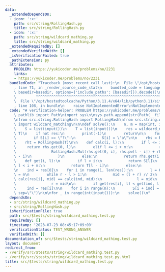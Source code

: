 ```yaml
---
data:
  _extendedDependsOn:
  - icon: ':x:'
    path: src/string/RollingHash.py
    title: src/string/RollingHash.py
  - icon: ':x:'
    path: src/string/wildcard_mathing.py
    title: src/string/wildcard_mathing.py
  _extendedRequiredBy: []
  _extendedVerifiedWith: []
  _isVerificationFailed: true
  _pathExtension: py
  attributes:
    PROBLEM: https://yukicoder.me/problems/no/2231
    links:
    - https://yukicoder.me/problems/no/2231
  bundledCode: "Traceback (most recent call last):\n  File \"/opt/hostedtoolcache/Python/3.11.4/x64/lib/python3.11/site-packages/onlinejudge_verify/documentation/build.py\"\
    , line 71, in _render_source_code_stat\n    bundled_code = language.bundle(stat.path,\
    \ basedir=basedir, options={'include_paths': [basedir]}).decode()\n          \
    \         ^^^^^^^^^^^^^^^^^^^^^^^^^^^^^^^^^^^^^^^^^^^^^^^^^^^^^^^^^^^^^^^^^^^^^^^^^^^^^^^^^\n\
    \  File \"/opt/hostedtoolcache/Python/3.11.4/x64/lib/python3.11/site-packages/onlinejudge_verify/languages/python.py\"\
    , line 108, in bundle\n    raise NotImplementedError\nNotImplementedError\n"
  code: "# verification-helper: PROBLEM https://yukicoder.me/problems/no/2231\nfrom\
    \ pathlib import Path\nimport sys\n\nsys.path.append(str(Path(__file__).resolve().parent.parent.parent.parent))\n\
    \nfrom src.string.RollingHash import RollingHash\nfrom src.string.wildcard_mathing\
    \ import wildcard_matching\n\n\ndef solve():\n    n, m = map(int, input().split())\n\
    \    S = list(input())\n    T = list(input())\n    res = wildcard_matching(S,\
    \ T)\n    if not res:\n        print(-1)\n        return\n\n    for i in range(n):\n\
    \        if S[i] == \"?\":\n            S[i] = \"a\"\n\n    rhs = RollingHash(S)\n\
    \    rht = RollingHash(T)\n\n    def calc(i, l):\n        if l <= i:\n       \
    \     return rhs.get(0, l)\n        elif l <= i + m:\n            return RollingHash.CalcMod(\n\
    \                RollingHash.Mul(rhs.get(0, i), rhs.pw[l - i]) + rht.get(0, l\
    \ - i)\n            )\n        else:\n            return rhs.get(i + m, l)\n\n\
    \    def get(i, l):\n        if l < i:\n            return S[l]\n        elif\
    \ l < i + m:\n            return T[l - i]\n        else:\n            return S[l]\n\
    \n    ind = res[0]\n    for i in range(1, len(res)):\n        l = 0\n        r\
    \ = n\n        while r - l > 1:\n            mid = (l + r) // 2\n            if\
    \ calc(res[i], mid) == calc(ind, mid):\n                l = mid\n            else:\n\
    \                r = mid\n\n        if get(res[i], l) < get(ind, l):\n       \
    \     ind = res[i]\n\n    for i in range(m):\n        S[i + ind] = T[i]\n    print(*S,\
    \ sep=\"\")\n\n\nfor _ in range(int(input())):\n    solve()\n"
  dependsOn:
  - src/string/wildcard_mathing.py
  - src/string/RollingHash.py
  isVerificationFile: true
  path: src/$tests/string/wildcard_mathing.test.py
  requiredBy: []
  timestamp: '2023-07-23 08:45:17+09:00'
  verificationStatus: TEST_WRONG_ANSWER
  verifiedWith: []
documentation_of: src/$tests/string/wildcard_mathing.test.py
layout: document
redirect_from:
- /verify/src/$tests/string/wildcard_mathing.test.py
- /verify/src/$tests/string/wildcard_mathing.test.py.html
title: src/$tests/string/wildcard_mathing.test.py
---
```

